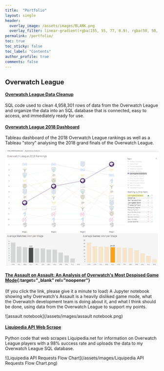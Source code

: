 ```yaml
---
title:  "Portfolio"
layout: single
header:
  overlay_image: /assets/images/BLANK.png
  overlay_filter: linear-gradient(rgba(155, 55, 77, 0.9), rgba(50, 50, 105, 0.9))
permalink: /portfolio/
toc: true
toc_sticky: false
toc_label: "Contents"
author_profile: true
comments: false
---
```


## Overwatch League

#### [Overwatch League Data Cleanup](/portfolio/overwatch-league-data-cleanup/)
  SQL code used to clean 4,958,301 rows of data from the Overwatch League and organize the data into an SQL database that is connected, easy to access, and immediately ready for use.

#### [Overwatch League 2018 Dashboard](/portfolio/overwatch-league-2018-dashboard/)
  Tableau dashboard of the 2018 Overwatch League rankings as well as a Tableau "story" analysing the 2018 grand finals of the Overwatch League.
  
  ![owl-2018-dashboard-example](/assets/images/owl-2018-dashboard-example.png)

#### [The Assault on Assault: An Analysis of Overwatch's Most Despised Game Mode](https://nbviewer.org/github/mtollefsen/overwatch-league-data-projects/blob/main/Notebooks/The%20Assault%20on%20Assault.ipynb){:target="_blank" rel="noopener"}
  (If you click the link, please give it a minute to load) A Jupyter notebook showing why Overwatch's Assault is a heavily disliked game mode, what the Overwatch development team is doing about it, and what I think should be done, using data from the Overwatch League to support my points.
  
  ![assault notebook](/assets/images/assault notebook.png)
  
#### [Liquipedia API Web Scrape](/portfolio/liquipedia-api-web-scrape/)
  Python code that web scrapes Liquipedia.net for information on Overwatch League players with a 98% success rate and uploads the data to my Overwatch League SQL database.

  ![Liquipedia API Requests Flow Chart](/assets/images/Liquipedia API Requests Flow Chart.png)
